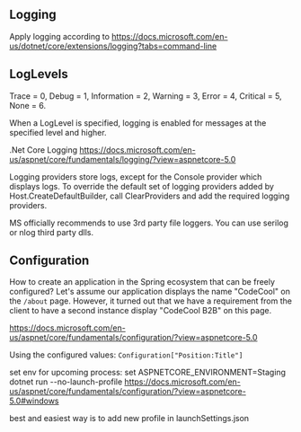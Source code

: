 ## Logging
Apply logging according to
https://docs.microsoft.com/en-us/dotnet/core/extensions/logging?tabs=command-line 

## LogLevels
Trace = 0, 
Debug = 1, 
Information = 2, 
Warning = 3, 
Error = 4, 
Critical = 5, 
None = 6.

When a LogLevel is specified, logging is enabled for messages at the specified level and higher.


.Net Core Logging https://docs.microsoft.com/en-us/aspnet/core/fundamentals/logging/?view=aspnetcore-5.0

Logging providers store logs, except for the Console provider which displays logs.
To override the default set of logging providers added by Host.CreateDefaultBuilder, call ClearProviders and add the required logging providers.

MS officially recommends to use 3rd party file loggers. You can use serilog or nlog third party dlls.

## Configuration
How to create an application in the Spring ecosystem that can be freely configured? Let's assume our application displays the name "CodeCool" on the `/about` page. However, it turned out that we have a requirement from the client to have a second instance
display "CodeCool B2B" on this page.

https://docs.microsoft.com/en-us/aspnet/core/fundamentals/configuration/?view=aspnetcore-5.0

Using the configured values:
```Configuration["Position:Title"]```

set env for upcoming process:
set ASPNETCORE_ENVIRONMENT=Staging
dotnet run --no-launch-profile
https://docs.microsoft.com/en-us/aspnet/core/fundamentals/configuration/?view=aspnetcore-5.0#windows

best and easiest way is to add new profile in launchSettings.json